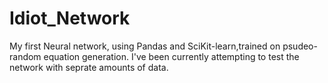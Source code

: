 # Idiot_Network
My first  Neural network, using Pandas and SciKit-learn,trained on psudeo-random equation generation.
I've been currently attempting to test the network with seprate amounts of data.
